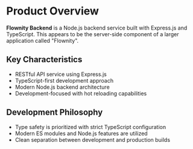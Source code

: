 # Product Overview

**Flownity Backend** is a Node.js backend service built with Express.js and TypeScript. This appears to be the server-side component of a larger application called "Flownity".

## Key Characteristics
- RESTful API service using Express.js
- TypeScript-first development approach
- Modern Node.js backend architecture
- Development-focused with hot reloading capabilities

## Development Philosophy
- Type safety is prioritized with strict TypeScript configuration
- Modern ES modules and Node.js features are utilized
- Clean separation between development and production builds